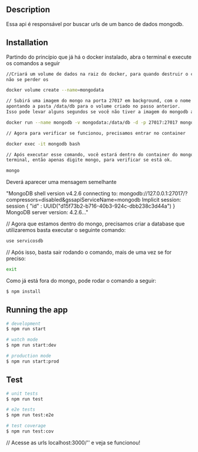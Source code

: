 ## Description

Essa api é responsável por buscar urls de um banco de dados mongodb.

## Installation

Partindo do princípio que já há o docker instalado, abra o terminal e execute os
comandos a seguir

```bash
//Criará um volume de dados na raiz do docker, para quando destruir o container, 
não se perder os

docker volume create --name=mongodata
```

```bash
// Subirá uma imagem do mongo na porta 27017 em background, com o nome "mongodb"
apontando a pasta /data/db para o volume criado no passo anterior. 
Isso pode levar alguns segundos se você não tiver a imagem do mongodb ainda.

docker run --name mongodb -v mongodata:/data/db -d -p 27017:27017 mongo
```

```bash
// Agora para verificar se funcionou, precisamos entrar no container

docker exec -it mongodb bash

// Após executar esse comando, você estará dentro do container do mongo em um 
terminal, então apenas digite mongo, para verificar se está ok.

mongo
```

Deverá aparecer uma mensagem semelhante

"MongoDB shell version v4.2.6
connecting to: mongodb://127.0.0.1:27017/?compressors=disabled&gssapiServiceName=mongodb
Implicit session: session { "id" : UUID("d15f73b2-b716-40b3-924c-dbb238c3d44a") }
MongoDB server version: 4.2.6..."


// Agora que estamos dentro do mongo, precisamos criar a database que utilizaremos
basta executar o seguinte comando:
```bash
use servicosdb
```

// Após isso, basta sair rodando o comando, mais de uma vez se for preciso:
```bash
exit
```

Como já está fora do mongo, pode rodar o comando a seguir:
```bash
$ npm install
```

## Running the app

```bash
# development
$ npm run start

# watch mode
$ npm run start:dev

# production mode
$ npm run start:prod
```

## Test

```bash
# unit tests
$ npm run test

# e2e tests
$ npm run test:e2e

# test coverage
$ npm run test:cov
```

// Acesse as urls localhost:3000/'' e veja se funcionou!
